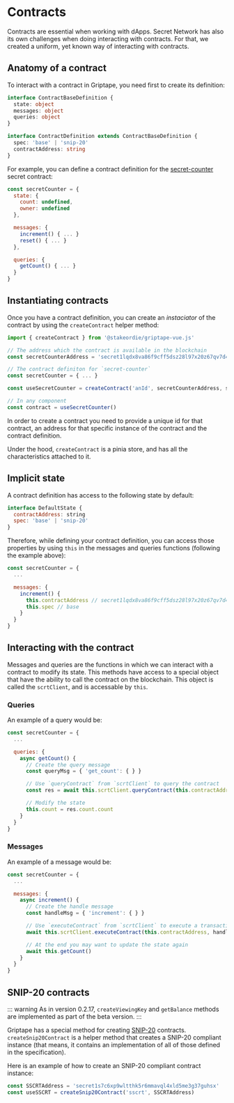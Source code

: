 # Contracts

Contracts are essential when working with dApps. Secret Network has also its own challenges when doing interacting with
contracts. For that, we created a uniform, yet known way of interacting with contracts.

## Anatomy of a contract

To interact with a contract in Griptape, you need first to create its definition:

```ts
interface ContractBaseDefinition {
  state: object
  messages: object
  queries: object
}

interface ContractDefinition extends ContractBaseDefinition {
  spec: 'base' | 'snip-20'
  contractAddress: string
}
```

For example, you can define a contract definition for the [secret-counter](https://github.com/enigmampc/secret-counter)
secret contract:

```js
const secretCounter = {
  state: {
    count: undefined,
    owner: undefined
  },

  messages: {
    increment() { ... }
    reset() { ... }
  },

  queries: {
    getCount() { ... }
  }
}
```

## Instantiating contracts


Once you have a contract definition, you can create an _instaciator_ of the contract by using the `createContract`
helper method:

```js
import { createContract } from '@stakeordie/griptape-vue.js'

// The address which the contract is available in the blockchain
const secretCounterAddress = 'secret1lqdx8va86f9cff5dsz28l97x20z67qv7d4npj8'

// The contract definiton for `secret-counter`
const secretCounter = { ... }

const useSecretCounter = createContract('anId', secretCounterAddress, secretCounter)

// In any component
const contract = useSecretCounter()
```

In order to create a contract you need to provide a unique id for that contract, an address for that specific instance
of the contract and the contract definition.

Under the hood, `createContract` is a pinia store, and has all the characteristics attached to it.

## Implicit state

A contract definition has access to the following state by default:

```js
interface DefaultState {
  contractAddress: string
  spec: 'base' | 'snip-20'
}
```

Therefore, while defining your contract definition, you can access those properties by using `this` in the messages and
queries functions (following the example above):

```js
const secretCounter = {
  ...

  messages: {
    increment() {
      this.contractAddress // secret1lqdx8va86f9cff5dsz28l97x20z67qv7d4npj8
      this.spec // base
    }
  }
}
```

## Interacting with the contract

Messages and queries are the functions in which we can interact with a contract to modify its state. This
methods have access to a special object that have the ability to call the contract on the blockchain. This object is
called the `scrtClient`, and is accessable by `this`.

### Queries

An example of a query would be:

```js
const secretCounter = {
  ...

  queries: {
    async getCount() {
      // Create the query message
      const queryMsg = { 'get_count': { } }

      // Use `queryContract` from `scrtClient` to query the contract
      const res = await this.scrtClient.queryContract(this.contractAddress, queryMsg)

      // Modify the state
      this.count = res.count.count
    }
  }
}
```

### Messages

An example of a message would be:

```js
const secretCounter = {
  ...

  messages: {
    async increment() {
      // Create the handle message
      const handleMsg = { 'increment': { } }

      // Use `executeContract` from `scrtClient` to execute a transaction
      await this.scrtClient.executeContract(this.contractAddress, handleMsg)

      // At the end you may want to update the state again
      await this.getCount()
    }
  }
}
```

## SNIP-20 contracts

::: warning
As in version 0.2.17, `createViewingKey` and `getBalance` methods are implemented as part of the beta version.
:::

Griptape has a special method for creating [SNIP-20](https://github.com/SecretFoundation/SNIPs/blob/master/SNIP-20.md)
contracts. `createSnip20Contract` is a helper method that creates a SNIP-20 compliant instance (that means, it contains
an implementation of all of those defined in the specification).

Here is an example of how to create an SNIP-20 compliant contract instance:

```js
const SSCRTAddress = 'secret1s7c6xp9wltthk5r6mmavql4xld5me3g37guhsx'
const useSSCRT = createSnip20Contract('sscrt', SSCRTAddress)
```
